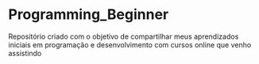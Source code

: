 # Programming_Beginner
Repositório criado com o objetivo de compartilhar meus aprendizados iniciais em programação e desenvolvimento  com cursos online que venho assistindo 
